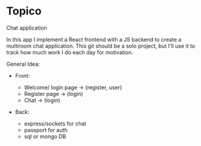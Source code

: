 # Topico
Chat application

In this app I implement a React frontend with a JS backend to create a multiroom chat application.
This git should be a solo project, but I'll use it to track how much work I do each day for motivation.

General Idea:
  - Front:
    - Welcome/ login page -> (register, user)
    - Register page -> (login)
    - Chat -> (login)
    
  - Back:
    - express/sockets for chat
    - passport for auth
    - sql or mongo DB
    
